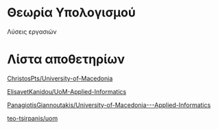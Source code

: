 # Θεωρία Υπολογισμού

Λύσεις εργασιών

# Λίστα αποθετηρίων

[ChristosPts/University-of-Macedonia](https://github.com/ChristosPts/University-of-Macedonia/tree/main/Theory%20of%20Computation)

[ElisavetKanidou/UoM-Applied-Informatics](https://github.com/ElisavetKanidou/UoM-Applied-Informatics/tree/main/Theory%20of%20Computation)  

[PanagiotisGiannoutakis/University-of-Macedonia---Applied-Informatics](https://github.com/PanagiotisGiannoutakis/University-of-Macedonia---Applied-Informatics/tree/main/Εφαρμοσμένη%20Πληροφορίκη/Θεωρία%20Υπολογισμών%20και%20Αυτομάτων/)

[teo-tsirpanis/uom](https://github.com/teo-tsirpanis/uom/tree/master/s7/computation-and-automata-theory)
